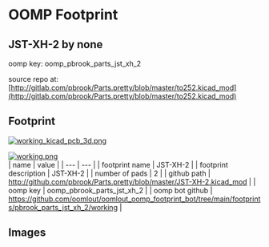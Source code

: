 # OOMP Footprint  
## JST-XH-2  by none  
  
oomp key: oomp_pbrook_parts_jst_xh_2  
  
source repo at: [http://gitlab.com/pbrook/Parts.pretty/blob/master/to252.kicad_mod](http://gitlab.com/pbrook/Parts.pretty/blob/master/to252.kicad_mod)  
## Footprint  
  
[![working_kicad_pcb_3d.png](working_kicad_pcb_3d_600.png)](working_kicad_pcb_3d.png)  
  
[![working.png](working_600.png)](working.png)  
| name | value | 
| --- | --- | 
| footprint name | JST-XH-2 | 
| footprint description | JST-XH-2 | 
| number of pads | 2 | 
| github path | http://github.com/pbrook/Parts.pretty/blob/master/JST-XH-2.kicad_mod | 
| oomp key | oomp_pbrook_parts_jst_xh_2 | 
| oomp bot github | https://github.com/oomlout/oomlout_oomp_footprint_bot/tree/main/footprints/pbrook_parts_jst_xh_2/working | 
## Images  
